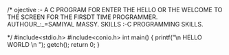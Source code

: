 /* 
ojective :- A C PROGRAM FOR ENTER THE  HELLO OR THE WELCOME TO THE SCREEN FOR THE FIRSDT TIME PROGRAMMER.
AUTHOUR_:_=SAMIYAL MASSY.
SKILLS :-C PROGRAMMING SKILLS.






*/
#include<stdio.h>
#include<conio.h>
int main()
{
printf("\n   HELLO WORLD  \n ");
getch();
return 0;
}
